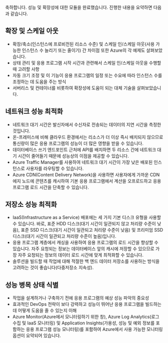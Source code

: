 축하합니다. 성능 및 확장성에 대한 모듈을 완료했습니다. 진행한 내용을 요약하면 다음과 같습니다.

## <a name="scaling-up-and-scaling-out"></a>확장 및 스케일 아웃

* 확장/축소(인스턴스에 프로비전된 리소스 수준) 및 스케일 인/스케일 아웃(사용 가능한 인스턴스 수 늘리기 또는 줄이기) 간 차이점 또한 Azure의 각 예제도 살펴보았습니다.
* 상태 관리 및 응용 프로그램 시작 시간과 관련해서 스케일 인/스케일 아웃을 수행할 때 고려할 사항
* 자동 크기 조정 및 이 기능이 응용 프로그램의 일정 또는 수요에 따라 인스턴스 수를 조정하는 데 도움을 주는 방식
* 서버리스 및 컨테이너를 비롯하여 확장성에 도움이 되는 대체 기술을 살펴보았습니다.

## <a name="optimize-network-performance"></a>네트워크 성능 최적화

* 네트워크 대기 시간은 발신자에서 수신자로 전송되는 데이터의 지연 시간을 측정한 것입니다.
* 온-프레미스에 비해 클라우드 환경에서는 리소스가 더 이상 즉시 배치되지 않으므로 통신량이 많은 응용 프로그램의 성능이 더 많은 영향을 받을 수 있습니다.
* 데이터베이스 쓰기 엔드포인트 근처에 API를 배치하면 두 리소스 간에 네트워크 대기 시간이 줄어들기 때문에 성능상의 이점을 제공할 수 있습니다.
* Azure Traffic Manager를 사용하여 네트워크 대기 시간이 가장 낮은 배포된 인스턴스로 사용자를 라우팅할 수 있습니다.
* Azure CDN(Content Delivery Network)을 사용하면 사용자에게 가까운 CDN 에지 노드에 콘텐츠를 캐시하여 기본 응용 프로그램에서 계산을 오프로드하고 응용 프로그램 로드 시간을 단축할 수 있습니다.

## <a name="optimize-storage-performance"></a>저장소 성능 최적화

* IaaS(Infrastructure as a Service) 배포에는 세 가지 기본 디스크 유형을 사용할 수 있습니다. 바로, 표준 HDD 디스크(대기 시간이 일관되지 않고 처리량 수준이 낮음), 표준 SSD 디스크(대기 시간이 일관되고 처리량 수준이 낮음) 및 프리미엄 SSD 디스크(대기 시간이 일관되고 처리량 수준이 높음)입니다.
* 응용 프로그램 계층에서 캐싱을 사용하여 응용 프로그램의 로드 시간을 향상할 수 있습니다. 자주 요청되는 정보는 데이터베이스 앞의 캐시에 저장할 수 있으므로 가장 자주 요청되는 정보의 데이터 로드 시간에 맞게 최적화할 수 있습니다.
* 솔루션을 빌드할 때 작업에 대해 적절한 백 엔드 데이터 저장소를 사용하는 방식을 고려하는 것이 좋습니다(다중저장소 지속성).

## <a name="identify-performance-bottlenecks"></a>성능 병목 상태 식별

* 작업을 설계하거나 구축하기 전에 응용 프로그램의 예상 성능 파악의 중요성
* 효과적인 DevOps 전략이 보다 강력하고 성능이 뛰어난 응용 프로그램을 빌드하는 데 어떻게 도움을 줄 수 있는지 이해
* Azure Monitor(Azure에서 모니터링하기 위한 창), Azure Log Analytics(로그 수집 및 IaaS 모니터링) 및 Application Insights(가용성, 성능 및 예외 정보를 포함하는 응용 프로그램 성능 모니터링)를 포함하여 Azure에서 사용 가능한 모니터링 옵션이 요약되어 있습니다.